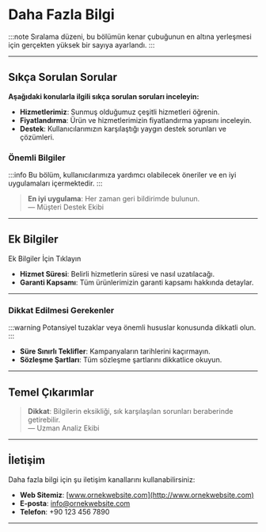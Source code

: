 # Daha Fazla Bilgi

:::note
Sıralama düzeni, bu bölümün kenar çubuğunun en altına yerleşmesi için gerçekten yüksek bir sayıya ayarlandı.
:::

---

## Sıkça Sorulan Sorular

**Aşağıdaki konularla ilgili sıkça sorulan soruları inceleyin:**

- **Hizmetlerimiz**: Sunmuş olduğumuz çeşitli hizmetleri öğrenin.
- **Fiyatlandırma**: Ürün ve hizmetlerimizin fiyatlandırma yapısını inceleyin.
- **Destek**: Kullanıcılarımızın karşılaştığı yaygın destek sorunları ve çözümleri.

### Önemli Bilgiler

:::info
Bu bölüm, kullanıcılarımıza yardımcı olabilecek öneriler ve en iyi uygulamaları içermektedir.
:::

> **En iyi uygulama**: Her zaman geri bildirimde bulunun.  
> — Müşteri Destek Ekibi

---

## Ek Bilgiler


Ek Bilgiler İçin Tıklayın

- **Hizmet Süresi**: Belirli hizmetlerin süresi ve nasıl uzatılacağı.
- **Garanti Kapsamı**: Tüm ürünlerimizin garanti kapsamı hakkında detaylar.



---

### Dikkat Edilmesi Gerekenler

:::warning
Potansiyel tuzaklar veya önemli hususlar konusunda dikkatli olun.
:::

- **Süre Sınırlı Teklifler**: Kampanyaların tarihlerini kaçırmayın.
- **Sözleşme Şartları**: Tüm sözleşme şartlarını dikkatlice okuyun.

---

## Temel Çıkarımlar

> **Dikkat**: Bilgilerin eksikliği, sık karşılaşılan sorunları beraberinde getirebilir.  
> — Uzman Analiz Ekibi

---

## İletişim

Daha fazla bilgi için şu iletişim kanallarını kullanabilirsiniz:

- **Web Sitemiz**: [www.ornekwebsite.com](http://www.ornekwebsite.com)
- **E-posta**: info@ornekwebsite.com
- **Telefon**: +90 123 456 7890

---